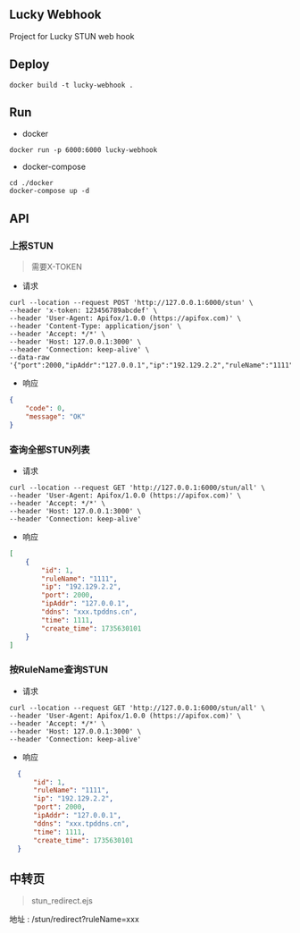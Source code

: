 ## Lucky Webhook
Project for Lucky STUN web hook

## Deploy
```shell
docker build -t lucky-webhook .
```
## Run
- docker 
```
docker run -p 6000:6000 lucky-webhook
```
- docker-compose
```shell
cd ./docker
docker-compose up -d
```

## API

### 上报STUN
> 需要X-TOKEN

- 请求
```
curl --location --request POST 'http://127.0.0.1:6000/stun' \
--header 'x-token: 123456789abcdef' \
--header 'User-Agent: Apifox/1.0.0 (https://apifox.com)' \
--header 'Content-Type: application/json' \
--header 'Accept: */*' \
--header 'Host: 127.0.0.1:3000' \
--header 'Connection: keep-alive' \
--data-raw '{"port":2000,"ipAddr":"127.0.0.1","ip":"192.129.2.2","ruleName":"1111","time":1111,"ddns":"xxx.tpddns.cn"}'
```
- 响应
```json
{
    "code": 0,
    "message": "OK"
}
```

### 查询全部STUN列表
- 请求
```
curl --location --request GET 'http://127.0.0.1:6000/stun/all' \
--header 'User-Agent: Apifox/1.0.0 (https://apifox.com)' \
--header 'Accept: */*' \
--header 'Host: 127.0.0.1:3000' \
--header 'Connection: keep-alive'
```
- 响应
```json
[
    {
        "id": 1,
        "ruleName": "1111",
        "ip": "192.129.2.2",
        "port": 2000,
        "ipAddr": "127.0.0.1",
        "ddns": "xxx.tpddns.cn",
        "time": 1111,
        "create_time": 1735630101
    }
]
```
### 按RuleName查询STUN
- 请求
```
curl --location --request GET 'http://127.0.0.1:6000/stun/all' \
--header 'User-Agent: Apifox/1.0.0 (https://apifox.com)' \
--header 'Accept: */*' \
--header 'Host: 127.0.0.1:3000' \
--header 'Connection: keep-alive'
```
- 响应
```json
  {
      "id": 1,
      "ruleName": "1111",
      "ip": "192.129.2.2",
      "port": 2000,
      "ipAddr": "127.0.0.1",
      "ddns": "xxx.tpddns.cn",
      "time": 1111,
      "create_time": 1735630101
  }
```

## 中转页
> stun_redirect.ejs

地址 : /stun/redirect?ruleName=xxx